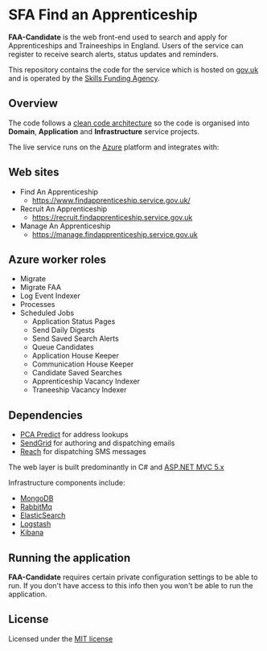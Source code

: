 # SFA Find an Apprenticeship #

**FAA-Candidate** is the web front-end used to search and apply for Apprenticeships and Traineeships in England. Users of the service can register to receive search alerts, status updates and reminders.

This repository contains the code for the service which is hosted on [gov.uk](https://www.findapprenticeship.service.gov.uk/apprenticeshipsearch) and is operated by the [Skills Funding Agency](https://www.gov.uk/government/organisations/skills-funding-agency).

## Overview ##
The code follows a [clean code architecture](https://www.google.co.uk/#q=clean%20code%20architecture) so the code is organised into **Domain**, **Application** and **Infrastructure** service projects.

The live service runs on the [Azure](http://azure.microsoft.com) platform and integrates with:

## Web sites ##

- Find An Apprenticeship
	- https://www.findapprenticeship.service.gov.uk/
- Recruit An Apprenticeship
	- https://recruit.findapprenticeship.service.gov.uk
- Manage An Apprenticeship
	- https://manage.findapprenticeship.service.gov.uk

## Azure worker roles ##

- Migrate
- Migrate FAA
- Log Event Indexer
- Processes
- Scheduled Jobs
	- Application Status Pages
	- Send Daily Digests
	- Send Saved Search Alerts
	- Queue Candidates
	- Application House Keeper
	- Communication House Keeper
	- Candidate Saved Searches
	- Apprenticeship Vacancy Indexer
	- Traneeship Vacancy Indexer

## Dependencies ##

- [PCA Predict](http://www.pcapredict.com/en-gb/index/) for address lookups
- [SendGrid](https://sendgrid.com/) for authoring and dispatching emails
- [Reach](https://www.reach-interactive.com/) for dispatching SMS messages

The web layer is built predominantly in C# and [ASP.NET MVC 5.x](http://www.asp.net/mvc)

Infrastructure components include:

- [MongoDB](https://www.mongodb.org/)
- [RabbitMq](https://www.rabbitmq.com/)
- [ElasticSearch](https://www.elastic.co/products/elasticsearch)
- [Logstash](https://www.elastic.co/products/logstash)
- [Kibana](https://www.elastic.co/products/kibana)


## Running the application ##

**FAA-Candidate** requires certain private configuration settings to be able to run. If you don't have access to this info then you won't be able to run the application.

## License

Licensed under the [MIT license](LICENSE)